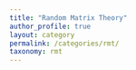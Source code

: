 ```yaml
---
title: "Random Matrix Theory"
author_profile: true
layout: category
permalink: /categories/rmt/
taxonomy: rmt
---
```

